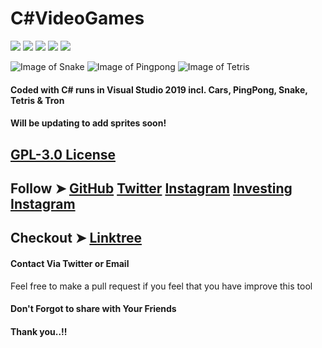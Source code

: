 # C#VideoGames

![](https://img.shields.io/github/issues/MiChaelinzo/C-sharp-VideoGames)
![](https://img.shields.io/github/forks/MiChaelinzo/C-sharp-VideoGames)
![](https://img.shields.io/github/stars/MiChaelinzo/C-sharp-VideoGames)
![](https://img.shields.io/github/license/MiChaelinzo/C-sharp-VideoGames)
![](https://img.shields.io/twitter/url?url=https%3A%2F%2Fgithub.com%2FMiChaelinzo%2FC-sharp-VideoGames)

![Image of Snake](https://github.com/MiChaelinzo/C-sharp-VideoGames/blob/master/C%23VideogamesSample/SnakeSample.PNG)
![Image of Pingpong](https://github.com/MiChaelinzo/C-sharp-VideoGames/blob/master/C%23VideogamesSample/PingPongSample.PNG)
![Image of Tetris](https://github.com/MiChaelinzo/C-sharp-VideoGames/blob/master/C%23VideogamesSample/TetrisSample.PNG)


#### Coded with C# runs in Visual Studio 2019 incl. Cars, PingPong, Snake, Tetris &amp; Tron 
#### Will be updating to add sprites soon!

## [GPL-3.0 License](https://raw.githubusercontent.com/MiChaelinzo/C-sharp-VideoGames/master/LICENSE)

## Follow ➤ [GitHub](https://github.com/MiChaelinzo) [Twitter](https://twitter.com/llmichaelinzoll) [Instagram](https://www.instagram.com/llmichaelinzoll21/) [Investing Instagram](https://www.instagram.com/fxcryptomaster/?hl=en)


## Checkout ➤ [Linktree](https://linktr.ee/MiChaelinzo)


#### Contact Via Twitter or Email

Feel free to make a pull request if you feel that you have improve this tool 

#### Don't Forgot to share with Your Friends 
#### Thank you..!!
